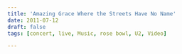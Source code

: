 ```yaml
---
title: 'Amazing Grace Where the Streets Have No Name'
date: 2011-07-12
draft: false
tags: [concert, live, Music, rose bowl, U2, Video]

---
```


